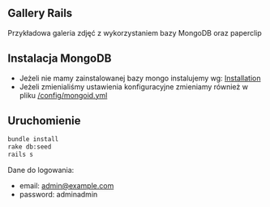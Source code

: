 ## Gallery Rails

Przykładowa galeria zdjęć z wykorzystaniem bazy MongoDB oraz paperclip

## Instalacja MongoDB

* Jeżeli nie mamy zainstalowanej bazy mongo instalujemy wg: [Installation](http://docs.mongodb.org/manual/installation/)
* Jeżeli zmienialiśmy ustawienia konfiguracyjne zmieniamy również w pliku [/config/mongoid.yml](/config/mongoid.yml)

## Uruchomienie

```bash
bundle install
rake db:seed
rails s
```

Dane do logowania: 
* email: admin@example.com
* password: adminadmin




